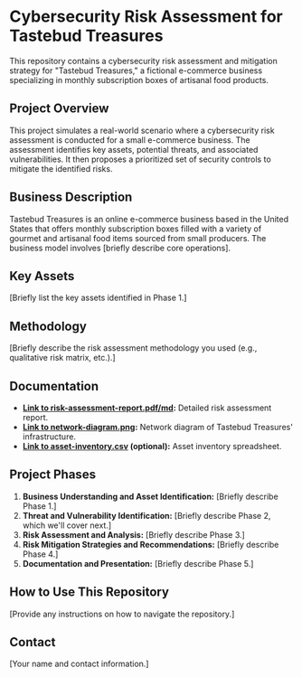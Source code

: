 # Cybersecurity Risk Assessment for Tastebud Treasures

This repository contains a cybersecurity risk assessment and mitigation strategy for "Tastebud Treasures," a fictional e-commerce business specializing in monthly subscription boxes of artisanal food products.

## Project Overview

This project simulates a real-world scenario where a cybersecurity risk assessment is conducted for a small e-commerce business. The assessment identifies key assets, potential threats, and associated vulnerabilities. It then proposes a prioritized set of security controls to mitigate the identified risks.

## Business Description

Tastebud Treasures is an online e-commerce business based in the United States that offers monthly subscription boxes filled with a variety of gourmet and artisanal food items sourced from small producers. The business model involves [briefly describe core operations].

## Key Assets

[Briefly list the key assets identified in Phase 1.]

## Methodology

[Briefly describe the risk assessment methodology you used (e.g., qualitative risk matrix, etc.).]

## Documentation

* **[Link to risk-assessment-report.pdf/md](docs/risk-assessment-report.pdf):** Detailed risk assessment report.
* **[Link to network-diagram.png](docs/network-diagram.png):** Network diagram of Tastebud Treasures' infrastructure.
* **[Link to asset-inventory.csv](docs/asset-inventory.csv) (optional):** Asset inventory spreadsheet.

## Project Phases

1.  **Business Understanding and Asset Identification:** [Briefly describe Phase 1.]
2.  **Threat and Vulnerability Identification:** [Briefly describe Phase 2, which we'll cover next.]
3.  **Risk Assessment and Analysis:** [Briefly describe Phase 3.]
4.  **Risk Mitigation Strategies and Recommendations:** [Briefly describe Phase 4.]
5.  **Documentation and Presentation:** [Briefly describe Phase 5.]

## How to Use This Repository

[Provide any instructions on how to navigate the repository.]

## Contact

[Your name and contact information.]